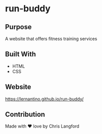 # run-buddy

## Purpose
A website that offers fitness training services

## Built With
* HTML
* CSS

## Website
https://lernantino.github.io/run-buddy/

## Contribution
Made with ❤️ love by Chris Langford
